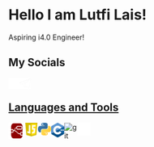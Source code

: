 # Hello I am Lutfi Lais!

Aspiring i4.0 Engineer!

## My Socials
<a href="https://www.linkedin.com/in/lutfi-lais-357391210/" target="_blank"><img align="left" alt="Lutfi Lais | LinkedIn" width="22px" src="https://github.com/subwayfootlong/idk/blob/main/images/linkedin.svg" />
<a href="https://t.me/abcsoups" target="_blank"><img align="left" alt="Lutfi Lais | Telegram" width="22px" src="https://github.com/subwayfootlong/idk/blob/main/images/telegram.png" />
<br>
## Languages and Tools
<a href="https://nodered.org" target="_blank"> <img align="left" alt="Node-RED" width="32px" height="32px" src="https://github.com/subwayfootlong/idk/blob/main/images/node-red.png"/> </a>
<a href="https://www.w3schools.com/js/" target="_blank"> <img align="left" alt="JavaScript" width="26px" src="https://github.com/subwayfootlong/idk/blob/main/images/javascript.png"/> </a>
<a href="https://www.python.org" target="_blank"> <img align="left" alt="Python" width="26px" src="https://github.com/Aakarsh-B/trying-repos/blob/master/python-5.svg?raw=true"/> </a>
<a href="https://www.w3schools.com/cpp/" target="_blank"> <img align="left" alt="C++" width="26px" src="https://github.com/Aakarsh-B/trying-repos/blob/master/c++.png"/> </a>
<a href="https://git-scm.com/" target="_blank"> <img align="left" alt="git" width="26px" src="https://www.vectorlogo.zone/logos/git-scm/git-scm-icon.svg"/> </a>
<img align="left" alt="GitHub" width="26px" src="https://github.com/Aakarsh-B/trying-repos/blob/master/github.svg" />
